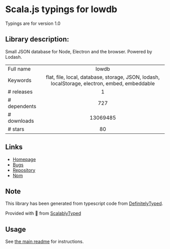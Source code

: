 
# Scala.js typings for lowdb

Typings are for version 1.0

## Library description:
Small JSON database for Node, Electron and the browser. Powered by Lodash.

|                    |                 |
| ------------------ | :-------------: |
| Full name          | lowdb |
| Keywords           | flat, file, local, database, storage, JSON, lodash, localStorage, electron, embed, embeddable |
| # releases         | 1 |
| # dependents       | 727 |
| # downloads        | 13069485 |
| # stars            | 80 |

## Links
- [Homepage](https://github.com/typicode/lowdb)
- [Bugs](https://github.com/typicode/lowdb/issues)
- [Repository](https://github.com/typicode/lowdb)
- [Npm](https://www.npmjs.com/package/lowdb)
    


## Note
This library has been generated from typescript code from [DefinitelyTyped](https://definitelytyped.org).

Provided with :purple_heart: from [ScalablyTyped](https://github.com/oyvindberg/ScalablyTyped)

## Usage
See [the main readme](../../readme.md) for instructions.


